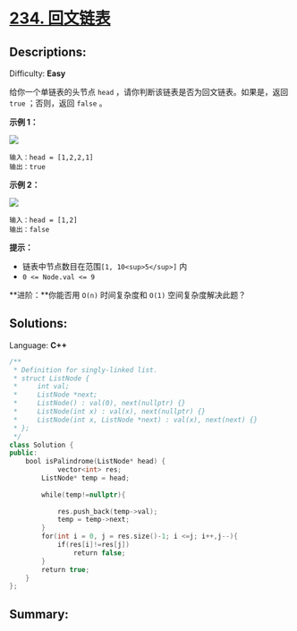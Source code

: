 # [234\. 回文链表](https://leetcode-cn.com/problems/palindrome-linked-list/)

## Descriptions:

Difficulty: **Easy**


给你一个单链表的头节点 `head` ，请你判断该链表是否为回文链表。如果是，返回 `true` ；否则，返回 `false` 。

**示例 1：**

![](https://assets.leetcode.com/uploads/2021/03/03/pal1linked-list.jpg)

```
输入：head = [1,2,2,1]
输出：true
```

**示例 2：**

![](https://assets.leetcode.com/uploads/2021/03/03/pal2linked-list.jpg)

```
输入：head = [1,2]
输出：false
```

**提示：**

*   链表中节点数目在范围`[1, 10<sup>5</sup>]` 内
*   `0 <= Node.val <= 9`

**进阶：**你能否用 `O(n)` 时间复杂度和 `O(1)` 空间复杂度解决此题？


## Solutions:

Language: **C++**

```c++
/**
 * Definition for singly-linked list.
 * struct ListNode {
 *     int val;
 *     ListNode *next;
 *     ListNode() : val(0), next(nullptr) {}
 *     ListNode(int x) : val(x), next(nullptr) {}
 *     ListNode(int x, ListNode *next) : val(x), next(next) {}
 * };
 */
class Solution {
public:
    bool isPalindrome(ListNode* head) {
            vector<int> res;
        ListNode* temp = head;
​
        while(temp!=nullptr){
​
            res.push_back(temp->val);
            temp = temp->next;
        }
        for(int i = 0, j = res.size()-1; i <=j; i++,j--){
            if(res[i]!=res[j])
                return false;
        }
        return true;
    }
};
```

## Summary:
